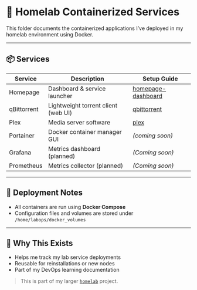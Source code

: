 # 🐳 Homelab Containerized Services

This folder documents the containerized applications I’ve deployed in my homelab environment using Docker.

---

## 📦 Services

| Service         | Description                        | Setup Guide                             |
|----------------|------------------------------------|------------------------------------------|
| Homepage        | Dashboard & service launcher       | [homepage-dashboard](https://github.com/raoulmoise/homelab/tree/4f24d2abd498cbd578748ce755e7802b76449391/containers/homepage-dashboard) |
| qBittorrent     | Lightweight torrent client (web UI)| [qbittorrent](https://github.com/raoulmoise/homelab/tree/f02641d934cf39acb2e75ea8027a7dcb0558d01a/containers/qbittorrent)     |
| Plex            | Media server software              | [plex](https://github.com/raoulmoise/homelab/tree/af4818576b76e9f235df41195d9f629676434876/containers/plex)    |
| Portainer       | Docker container manager GUI       | *(coming soon)* |
| Grafana         | Metrics dashboard (planned)        | *(Coming soon)* |
| Prometheus      | Metrics collector (planned)        | *(Coming soon)* |

---

## 🧱 Deployment Notes

- All containers are run using **Docker Compose**
- Configuration files and volumes are stored under `/home/labops/docker_volumes`

---

## 🧠 Why This Exists

- Helps me track my lab service deployments
- Reusable for reinstallations or new nodes
- Part of my DevOps learning documentation

> This is part of my larger [`homelab`](https://github.com/raoulmoise/homelab) project.
